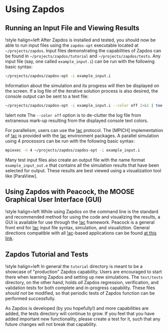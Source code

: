 # Using Zapdos

## Running an Input File and Viewing Results

!style halign=left
After Zapdos is installed and tested, you should now be able to run input files
using the `zapdos-opt` executable located at `~/projects/zapdos`. Input files
demonstrating the capabilities of Zapdos can be found in `~/projects/zapdos/tutorial`
and `~/projects/zapdos/tests`. Any input file (say, one called `example_input.i`)
can be run with the following basic syntax:

```bash
~/projects/zapdos/zapdos-opt -i example_input.i
```

Information about the simulation and its progress will then be displayed on the
screen. If a log file of the iterative solution process is also desired, the
console output can be sent to a text file:

```bash
~/projects/zapdos/zapdos-opt -i example_input.i --color off 2>&1 | tee log.txt
```

!alert note
The `--color off` option is to de-clutter the log file from extraneous
mark-up resulting from the displayed console text colors.

For parallelism, users can use the [!ac](MPI) protocol. The [MPICH] implementation of [!ac](MPI) is
provided with the [!ac](MOOSE) environment packages. A parallel simulation using 4 processors can be
run with the following basic syntax:

```bash
mpiexec -n 4 ~/projects/zapdos/zapdos-opt -i example_input.i
```

Many test input files also create an output file with the name format
`example_input_out.e` that contains all the simulation results that have been
selected for output. These results are best viewed using a visualization tool
like [ParaView].

## Using Zapdos with Peacock, the MOOSE Graphical User Interface (GUI)

!style halign=left
While using Zapdos on the command line is the standard and recommended method for using the code and
visualizing the results, a GUI is available for use through the [!ac](MOOSE) framework. Peacock is a
general front end for [!ac](MOOSE) input file syntax, simulation, and visualiztion. General directions
compatible with all [!ac](MOOSE)-based applications can be found [at this link](python/peacock.md).

## Zapdos Tutorial and Tests

!style halign=left
In general the `tutorial` directory is meant to be a showcase of "production"
Zapdos capability. Users are encouraged to start there when learning Zapdos and
setting up new simulations. The `test/tests` directory, on the other hand, holds
*all* Zapdos regression, verification, and validation tests for both complete and
in-progress capability. These files *should not* be modified, so that periodic
tests of Zapdos function can be performed successfully.

As Zapdos is developed (by you hopefully!) and more capabilities are added, the
tests directory will continue to grow. If you feel that you have added important
new functionality, please create a test for it, such that any future changes
will not break that capability.
